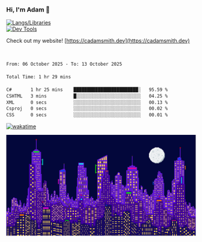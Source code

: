 ### Hi, I'm Adam 👋

[![Langs/Libraries](https://skillicons.dev/icons?i=cs,dotnet,js,css,html,sass,ts,jquery,bootstrap)](https://skillicons.dev)
<br/>
[![Dev Tools](https://skillicons.dev/icons?i=git,github,githubactions,visualstudio)](https://skillicons.dev)

Check out my website! [https://cadamsmith.dev](https://cadamsmith.dev)

<br/>

<!--START_SECTION:waka-->

```txt
From: 06 October 2025 - To: 13 October 2025

Total Time: 1 hr 29 mins

C#       1 hr 25 mins    ████████████████████████░   95.59 %
CSHTML   3 mins          █░░░░░░░░░░░░░░░░░░░░░░░░   04.25 %
XML      0 secs          ░░░░░░░░░░░░░░░░░░░░░░░░░   00.13 %
Csproj   0 secs          ░░░░░░░░░░░░░░░░░░░░░░░░░   00.02 %
CSS      0 secs          ░░░░░░░░░░░░░░░░░░░░░░░░░   00.01 %
```

<!--END_SECTION:waka-->

[![wakatime](https://wakatime.com/badge/user/2234bda2-efd3-47c5-8724-79108edfe9aa.svg)](https://wakatime.com/@2234bda2-efd3-47c5-8724-79108edfe9aa)

![Pixelated city at night](./media/city.gif)
